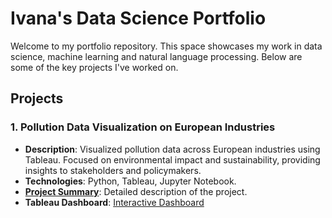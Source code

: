 # Ivana's Data Science Portfolio

Welcome to my portfolio repository. This space showcases my work in data science, machine learning and natural language processing. Below are some of the key projects I've worked on.

## Projects

### 1. Pollution Data Visualization on European Industries
- **Description**: Visualized pollution data across European industries using Tableau. Focused on environmental impact and sustainability, providing insights to stakeholders and policymakers.
- **Technologies**: Python, Tableau, Jupyter Notebook.
- **[Project Summary](pollution_data_visualization/README.md)**: Detailed description of the project.
- **Tableau Dashboard**: [Interactive Dashboard](https://public.tableau.com/app/profile/freerik.g.tske/viz/PollutionDataonEuropeanIndustries_16729989409400/LandingPage)
